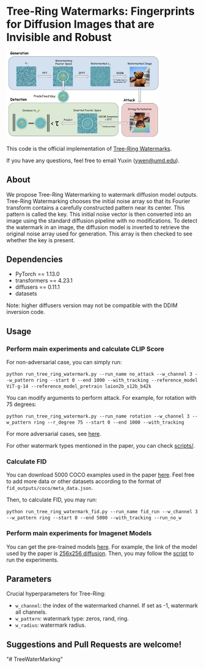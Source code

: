 # Tree-Ring Watermarks: Fingerprints for Diffusion Images that are Invisible and Robust

<img src=scripts/teaser.png  width="80%" height="60%">

This code is the official implementation of [Tree-Ring Watermarks](http://arxiv.org/abs/2305.20030).

If you have any questions, feel free to email Yuxin (<ywen@umd.edu>).

## About
We propose Tree-Ring Watermarking to watermark diffusion model outputs. Tree-Ring Watermarking chooses the initial noise array so that its Fourier transform contains a carefully constructed pattern near its center. This pattern is called the key. This initial noise vector is then converted into an image using the standard diffusion pipeline with no modifications. To detect the watermark in an image, the diffusion model is inverted to retrieve the original noise array used for generation. This array is then checked to see whether the key is present.

## Dependencies
- PyTorch == 1.13.0
- transformers == 4.23.1
- diffusers == 0.11.1
- datasets

Note: higher diffusers version may not be compatible with the DDIM inversion code.

## Usage

### Perform main experiments and calculate CLIP Score
For non-adversarial case, you can simply run:
```
python run_tree_ring_watermark.py --run_name no_attack --w_channel 3 --w_pattern ring --start 0 --end 1000 --with_tracking --reference_model ViT-g-14 --reference_model_pretrain laion2b_s12b_b42k
```

You can modify arguments to perform attack. For example, for rotation with 75 degrees:
```
python run_tree_ring_watermark.py --run_name rotation --w_channel 3 --w_pattern ring --r_degree 75 --start 0 --end 1000 --with_tracking
```

For more adversarial cases, see [here](scripts/tree_ring.sh).

For other watermark types mentioned in the paper, you can check [scripts/](scripts/).

### Calculate FID
You can download 5000 COCO examples used in the paper [here](https://drive.google.com/drive/folders/1saWx-B3vJxzspJ-LaXSEn5Qjm8NIs3r0?usp=sharing). Feel free to add more data or other datasets according to the format of `fid_outputs/coco/meta_data.json`.

Then, to calculate FID, you may run:
```
python run_tree_ring_watermark_fid.py --run_name fid_run --w_channel 3 --w_pattern ring --start 0 --end 5000 --with_tracking --run_no_w
```

### Perform main experiments for Imagenet Models
You can get the pre-trained models [here](https://github.com/openai/guided-diffusion). For example, the link of the model used by the paper is [256x256 diffusion](https://openaipublic.blob.core.windows.net/diffusion/jul-2021/256x256_diffusion.pt). Then, you may follow the [script](scripts/tree_ring_imagenet.sh) to run the experiments.

## Parameters
Crucial hyperparameters for Tree-Ring:

- `w_channel`: the index of the watermarked channel. If set as -1, watermark all channels.
- `w_pattern`: watermark type: zeros, rand, ring.
- `w_radius`: watermark radius.

## Suggestions and Pull Requests are welcome!
"# TreeWaterMarking" 
